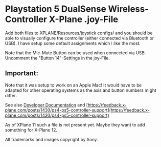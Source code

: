 # Playstation 5 DualSense Wireless-Controller X-Plane .joy-File

Add both files to XPLANE/Resources/joystick configs/ and you should be able to visually configure the controller (either connected via Bluetooth or USB). I have setup some default assignments which I like the most.


Note that the Mic-Mute Button can be used when connected via USB. Uncomment the "Button 14"-Settings in the joy-File.

## Important:
Note that it was setup to work on an Apple Mac! It would have to be adapted for other operating systems as the axis and button numbers might differ.

See also [Developer Documentation](https://developer.x-plane.com/article/creating-joystick-configuration-joy-files/) and [https://feedback.x-plane.com/posts/1430/ps4-ps5-controller-support](https://feedback.x-plane.com/posts/1430/ps4-ps5-controller-support)

As of XPlane 11 such a file is not present yet. Maybe they want to add something for X-Plane 12.

All trademarks and images copyright by Sony.
